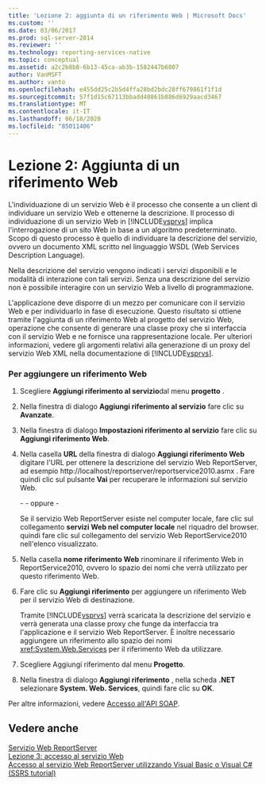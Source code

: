 ```yaml
---
title: 'Lezione 2: aggiunta di un riferimento Web | Microsoft Docs'
ms.custom: ''
ms.date: 03/06/2017
ms.prod: sql-server-2014
ms.reviewer: ''
ms.technology: reporting-services-native
ms.topic: conceptual
ms.assetid: a2c2b8b8-6b13-45ca-ab3b-1582447b6807
author: VanMSFT
ms.author: vanto
ms.openlocfilehash: e455dd25c2b5d4ffa28bd2bdc28ff679861f1f1d
ms.sourcegitcommit: 57f1d15c67113bbadd40861b886d6929aacd3467
ms.translationtype: MT
ms.contentlocale: it-IT
ms.lasthandoff: 06/18/2020
ms.locfileid: "85011406"
---
```

# <a name="lesson-2-adding-a-web-reference"></a>Lezione 2: Aggiunta di un riferimento Web
  L'individuazione di un servizio Web è il processo che consente a un client di individuare un servizio Web e ottenerne la descrizione. Il processo di individuazione di un servizio Web in [!INCLUDE[vsprvs](../includes/vsprvs-md.md)] implica l'interrogazione di un sito Web in base a un algoritmo predeterminato. Scopo di questo processo è quello di individuare la descrizione del servizio, ovvero un documento XML scritto nel linguaggio WSDL (Web Services Description Language).  
  
 Nella descrizione del servizio vengono indicati i servizi disponibili e le modalità di interazione con tali servizi. Senza una descrizione del servizio non è possibile interagire con un servizio Web a livello di programmazione.  
  
 L'applicazione deve disporre di un mezzo per comunicare con il servizio Web e per individuarlo in fase di esecuzione. Questo risultato si ottiene tramite l'aggiunta di un riferimento Web al progetto del servizio Web, operazione che consente di generare una classe proxy che si interfaccia con il servizio Web e ne fornisce una rappresentazione locale. Per ulteriori informazioni, vedere gli argomenti relativi alla generazione di un proxy del servizio Web XML nella documentazione di [!INCLUDE[vsprvs](../includes/vsprvs-md.md)].  
  
### <a name="to-add-a-web-reference"></a>Per aggiungere un riferimento Web  
  
1.  Scegliere **Aggiungi riferimento al servizio**dal menu **progetto** .  
  
2.  Nella finestra di dialogo **Aggiungi riferimento al servizio** fare clic su **Avanzate**.  
  
3.  Nella finestra di dialogo **Impostazioni riferimento al servizio** fare clic su **Aggiungi riferimento Web**.  
  
4.  Nella casella **URL** della finestra di dialogo **Aggiungi riferimento Web** digitare l'URL per ottenere la descrizione del servizio Web ReportServer, ad esempio http://localhost/reportserver/reportservice2010.asmx . Fare quindi clic sul pulsante **Vai** per recuperare le informazioni sul servizio Web.  
  
     \- - oppure -  
  
     Se il servizio Web ReportServer esiste nel computer locale, fare clic sul collegamento **servizi Web nel computer locale** nel riquadro del browser. quindi fare clic sul collegamento del servizio Web ReportService2010 nell'elenco visualizzato.  
  
5.  Nella casella **nome riferimento Web** rinominare il riferimento Web in ReportService2010, ovvero lo spazio dei nomi che verrà utilizzato per questo riferimento Web.  
  
6.  Fare clic su **Aggiungi riferimento** per aggiungere un riferimento Web per il servizio Web di destinazione.  
  
     Tramite [!INCLUDE[vsprvs](../includes/vsprvs-md.md)] verrà scaricata la descrizione del servizio e verrà generata una classe proxy che funge da interfaccia tra l'applicazione e il servizio Web ReportServer. È inoltre necessario aggiungere un riferimento allo spazio dei nomi <xref:System.Web.Services> per il riferimento Web da utilizzare.  
  
7.  Scegliere Aggiungi riferimento dal menu **Progetto**.  
  
8.  Nella finestra di dialogo **Aggiungi riferimento** , nella scheda **.NET** selezionare **System. Web. Services**, quindi fare clic su **OK**.  
  
 Per altre informazioni, vedere [Accesso all'API SOAP](../reporting-services/report-server-web-service/accessing-the-soap-api.md).  
  
## <a name="see-also"></a>Vedere anche  
 [Servizio Web ReportServer](../reporting-services/report-server-web-service/report-server-web-service.md)   
 [Lezione 3: accesso al servizio Web](../../2014/tutorials/lesson-3-accessing-the-web-service.md)   
 [Accesso al servizio Web ReportServer utilizzando Visual Basic o Visual C&#35; &#40;SSRS tutorial&#41;](../../2014/tutorials/access-report-server-web-service-vb-vcsharp-ssrs-tutorial.md)  
  
  
